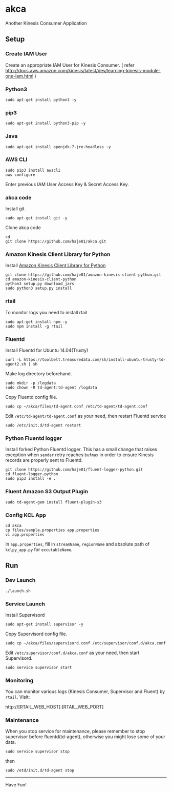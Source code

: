 # akca

Another Kinesis Consumer Application

## Setup

### Create IAM User

Create an appropriate IAM User for Kinesis Consumer. ( refer
http://docs.aws.amazon.com/kinesis/latest/dev/learning-kinesis-module-one-iam.html )

### Python3

    sudo apt-get install python3 -y

### pip3 

    sudo apt-get install python3-pip -y

### Java

    sudo apt-get install openjdk-7-jre-headless -y

### AWS CLI

	sudo pip3 install awscli
	aws configure

Enter previous IAM User Access Key & Secret Access Key.

### akca code

Install git

    sudo apt-get install git -y

Clone akca code

    cd
    git clone https://github.com/haje01/akca.git

### Amazon Kinesis Client Library for Python

Install [Amazon Kinesis Client Library for Python](https://github.com/awslabs/amazon-kinesis-client-python)

    git clone https://github.com/haje01/amazon-kinesis-client-python.git
    cd amazon-kinesis-client-python
    python3 setup.py download_jars
    sudo python3 setup.py install

### rtail

To monitor logs you need to install rtail

    sudo apt-get install npm -y
    sudo npm install -g rtail

### Fluentd

Install Fluentd for Ubuntu 14.04(Trusty)

    curl -L https://toolbelt.treasuredata.com/sh/install-ubuntu-trusty-td-agent2.sh | sh

Make log directory beforehand.

    sudo mkdir -p /logdata
    sudo chown -R td-agent:td-agent /logdata

Copy Fluentd config file.

    sudo cp ~/akca/files/td-agent.conf /etc/td-agent/td-agent.conf

Edit `/etc/td-agent/td-agent.conf` as your need, then restart Fluentd service

    sudo /etc/init.d/td-agent restart


### Python Fluentd logger

Install forked Python Fluentd logger. This has a small change that raises exception when `sender` retry reaches `bufmax` in order to ensure Kinesis records are properly sent to Fluentd. 

    git clone https://github.com/haje01/fluent-logger-python.git
    cd fluent-logger-python
    sudo pip3 install -e .
    
### Fluent Amazon S3 Output Plugin

    sudo td-agent-gem install fluent-plugin-s3

### Config KCL App

    cd akca
    cp files/sample.properties app.properties
    vi app.properties

In `app.properties`, fill in `streamName`, `regionName` and absolute path of `kclpy_app.py` for `excutableName`.

## Run

### Dev Launch

    ./launch.sh

### Service Launch

Install Supervisord

    sudo apt-get install supervisor -y

Copy Supervisord config file.

    sudo cp ~/akca/files/supervisord.conf /etc/supervisor/conf.d/akca.conf

Edit `/etc/supervisor/conf.d/akca.conf` as your need, then start Supervisord.

    sudo service supervisor start

### Monitoring
    
You can monitor various logs (Kinesis Consumer, Supervisor and Fluent) by `rtail`. Visit:

http://[RTAIL_WEB_HOST]:[RTAIL_WEB_PORT]

### Maintenance

When you stop service for maintenance, please remember to stop supervisor before fluentd(td-agent), otherwise you might lose some of your data.

    sudo service supervisor stop

then

    sudo /etd/init.d/td-agent stop


---

Have Fun!
